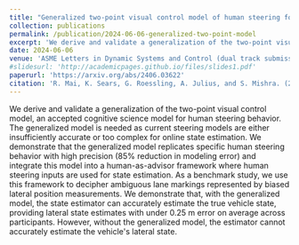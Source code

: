 ```yaml
---
title: "Generalized two-point visual control model of human steering for accurate state estimation"
collection: publications
permalink: /publication/2024-06-06-generalized-two-point-model
excerpt: 'We derive and validate a generalization of the two-point visual control model, an accepted cognitive science model for human steering behavior. The generalized model is needed as current steering models are either insufficiently accurate or too complex for online state estimation. '
date: 2024-06-06
venue: 'ASME Letters in Dynamic Systems and Control (dual track submission to the 2024 Modeling, Estimation, and Controls Conference) (under review)'
#slidesurl: 'http://academicpages.github.io/files/slides1.pdf'
paperurl: 'https://arxiv.org/abs/2406.03622'
citation: 'R. Mai, K. Sears, G. Roessling, A. Julius, and S. Mishra. (2024). &quot;Generalized two-point visual control model of human steering for accurate state estimation.&quot; <i>ASME Letters in Dynamic Systems and Control (dual track submission to the 2024 Modeling, Estimation and Controls Conference)(under review)</i>.'
---
```


We derive and validate a generalization of the two-point visual control model, an accepted cognitive science model for human steering behavior. The generalized model is needed as current steering models are either insufficiently accurate or too complex for online state estimation. We demonstrate that the generalized model replicates specific human steering behavior with high precision (85\% reduction in modeling error) and integrate this model into a human-as-advisor framework where human steering inputs are used for state estimation. As a benchmark study, we use this framework to decipher ambiguous lane markings represented by biased lateral position measurements. We demonstrate that, with the generalized model, the state estimator can accurately estimate the true vehicle state, providing lateral state estimates with under 0.25 m error on average across participants. However, without the generalized model, the estimator cannot accurately estimate the vehicle's lateral state.

